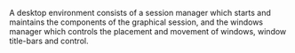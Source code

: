 A desktop environment consists of a session manager which starts and maintains the components
of the graphical session, and the windows manager which controls the placement and movement of windows, window title-bars and control.